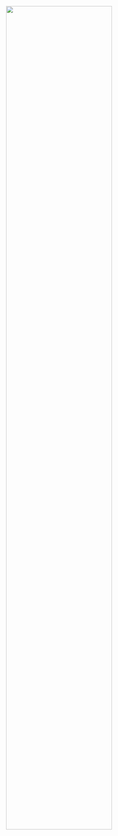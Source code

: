 <p style="text-align:center;" align="center">
  <img align="center" src="" width="75%" /></p>

<p align="center">
